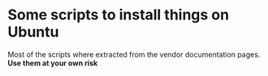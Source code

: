 # Some scripts to install things on Ubuntu

Most of the scripts where extracted from the vendor documentation pages. **Use them at your own risk**